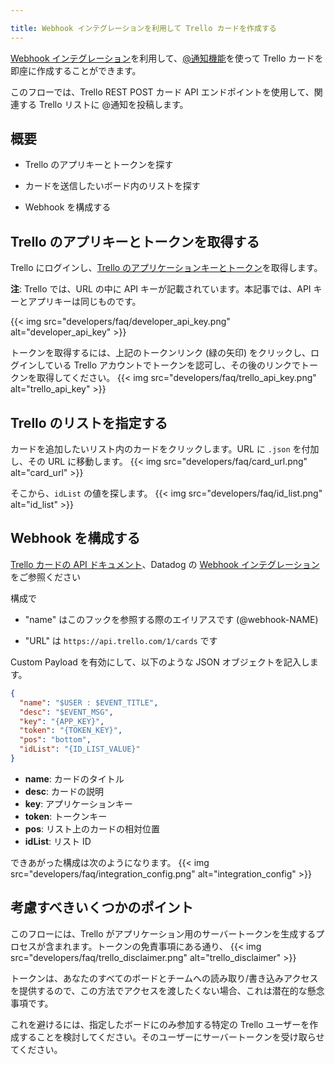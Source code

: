 ```yaml
---

title: Webhook インテグレーションを利用して Trello カードを作成する
---
```


[Webhook インテグレーション][1]を利用して、[@通知機能][2]を使って Trello カードを即座に作成することができます。

このフローでは、Trello REST POST カード API エンドポイントを使用して、関連する Trello リストに @通知を投稿します。

## 概要

* Trello のアプリキーとトークンを探す

* カードを送信したいボード内のリストを探す

* Webhook を構成する

## Trello のアプリキーとトークンを取得する

Trello にログインし、[Trello のアプリケーションキーとトークン][3]を取得します。

**注**: Trello では、URL の中に API キーが記載されています。本記事では、API キーとアプリキーは同じものです。

{{< img src="developers/faq/developer_api_key.png" alt="developer_api_key" >}}

トークンを取得するには、上記のトークンリンク (緑の矢印) をクリックし、ログインしている Trello アカウントでトークンを認可し、その後のリンクでトークンを取得してください。
{{< img src="developers/faq/trello_api_key.png" alt="trello_api_key" >}}

## Trello のリストを指定する

カードを追加したいリスト内のカードをクリックします。URL に `.json` を付加し、その URL に移動します。
{{< img src="developers/faq/card_url.png" alt="card_url" >}}

そこから、`idList` の値を探します。
{{< img src="developers/faq/id_list.png" alt="id_list" >}}

## Webhook を構成する

[Trello カードの API ドキュメント][4]、Datadog の [Webhook インテグレーション][1]をご参照ください

構成で

* "name" はこのフックを参照する際のエイリアスです (@webhook-NAME)

* "URL" は `https://api.trello.com/1/cards` です

Custom Payload を有効にして、以下のような JSON オブジェクトを記入します。

```json
{
  "name": "$USER : $EVENT_TITLE",
  "desc": "$EVENT_MSG",
  "key": "{APP_KEY}",
  "token": "{TOKEN_KEY}",
  "pos": "bottom",
  "idList": "{ID_LIST_VALUE}"
}
```

* **name**: カードのタイトル
* **desc**: カードの説明
* **key**: アプリケーションキー
* **token**: トークンキー
* **pos**: リスト上のカードの相対位置
* **idList**: リスト ID

できあがった構成は次のようになります。
{{< img src="developers/faq/integration_config.png" alt="integration_config" >}}

## 考慮すべきいくつかのポイント

このフローには、Trello がアプリケーション用のサーバートークンを生成するプロセスが含まれます。トークンの免責事項にある通り、
{{< img src="developers/faq/trello_disclaimer.png" alt="trello_disclaimer" >}}

トークンは、あなたのすべてのボードとチームへの読み取り/書き込みアクセスを提供するので、この方法でアクセスを渡したくない場合、これは潜在的な懸念事項です。

これを避けるには、指定したボードにのみ参加する特定の Trello ユーザーを作成することを検討してください。そのユーザーにサーバートークンを受け取らせてください。

[1]: /ja/integrations/webhooks/
[2]: /ja/monitors/notify/
[3]: https://trello.com/app-key
[4]: https://trello.com/guide
